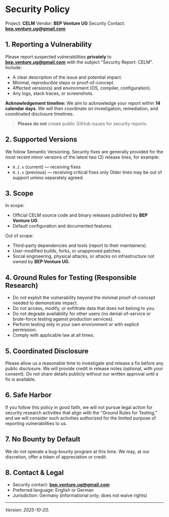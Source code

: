 # Security Policy

Project: **CELM**
Vendor: **BEP Venture UG**
Security Contact: **bep.venture.ug@gmail.com**

## 1. Reporting a Vulnerability
Please report suspected vulnerabilities **privately** to **bep.venture.ug@gmail.com** with the subject "Security Report: CELM". Include:
- A clear description of the issue and potential impact.
- Minimal, reproducible steps or proof-of-concept.
- Affected version(s) and environment (OS, compiler, configuration).
- Any logs, stack traces, or screenshots.

**Acknowledgement timeline:** We aim to acknowledge your report within **14 calendar days**. We will then coordinate on investigation, remediation, and coordinated disclosure timelines.

> **Please do not** create public GitHub issues for security reports.

## 2. Supported Versions
We follow Semantic Versioning. Security fixes are generally provided for the most recent minor versions of the latest two (2) release lines, for example:
- `0.2.x` (current) — receiving fixes
- `0.1.x` (previous) — receiving critical fixes only
  Older lines may be out of support unless separately agreed.

## 3. Scope
In scope:
- Official CELM source code and binary releases published by **BEP Venture UG**.
- Default configuration and documented features.

Out of scope:
- Third-party dependencies and tools (report to their maintainers).
- User-modified builds, forks, or unapproved patches.
- Social engineering, physical attacks, or attacks on infrastructure not owned by **BEP Venture UG**.

## 4. Ground Rules for Testing (Responsible Research)
- Do not exploit the vulnerability beyond the minimal proof-of-concept needed to demonstrate impact.
- Do not access, modify, or exfiltrate data that does not belong to you.
- Do not degrade availability for other users (no denial-of-service or brute-force testing against production services).
- Perform testing only in your own environment or with explicit permission.
- Comply with applicable law at all times.

## 5. Coordinated Disclosure
Please allow us a reasonable time to investigate and release a fix before any public disclosure. We will provide credit in release notes (optional, with your consent). Do not share details publicly without our written approval until a fix is available.

## 6. Safe Harbor
If you follow this policy in good faith, we will not pursue legal action for security research activities that align with the "Ground Rules for Testing," and we will consider such activities authorized for the limited purpose of reporting vulnerabilities to us.

## 7. No Bounty by Default
We do not operate a bug-bounty program at this time. We may, at our discretion, offer a token of appreciation or credit.

## 8. Contact & Legal
- Security contact: **bep.venture.ug@gmail.com**
- Preferred language: English or German
- Jurisdiction: Germany (informational only; does not waive rights)

---

*Version: 2025-10-20.*
